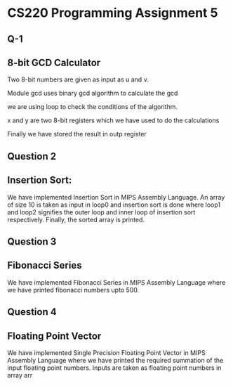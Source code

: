 # CS220 Programming Assignment 5

## Q-1

## 8-bit GCD Calculator

Two 8-bit numbers are given as input as u and v.

Module gcd uses binary gcd algorithm to calculate the gcd

we are using loop to check the conditions of the algorithm.

x and y are two 8-bit registers which we have used to do the calculations

Finally we have stored the result in outp register

## Question 2

## Insertion Sort:

We have implemented Insertion Sort in MIPS Assembly Language.
An array of size 10 is taken as input in loop0 and insertion sort is done where loop1 and loop2 signifies the outer loop and inner loop of insertion sort respectively. Finally, the sorted array is printed.

## Question 3

## Fibonacci Series

We have implemented Fibonacci Series in MIPS Assembly Language where we have printed fibonacci numbers upto 500.

## Question 4

## Floating Point Vector

We have implemented Single Precision Floating Point Vector in MIPS Assembly Language where we have printed the required summation of the input floating point numbers. Inputs are taken as floating point numbers in array arr